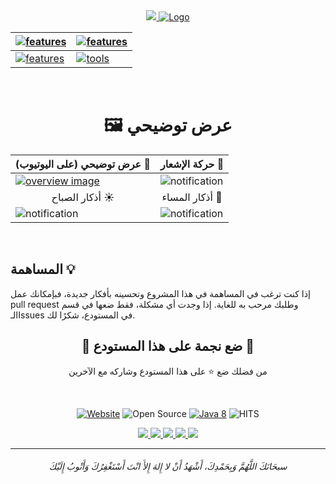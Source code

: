 <div align=center>
       <a href="/README.md">
      <img src="https://user-images.githubusercontent.com/48678280/174651387-5b23ab0a-792f-421b-a5bc-73f74e8f36b5.png">
       </a>
       <a href="https://azkar-site.web.app/">
              <img src="https://user-images.githubusercontent.com/48678280/174642913-baa71a47-0edc-4678-a532-a3b9099dfb6d.png" alt="Logo">
       </a>

<br>
</div>


<div align=center>

| <a href="https://azkar-site.web.app/#download"><img src="https://user-images.githubusercontent.com/48678280/174614672-d8c20507-1e18-4aeb-bca6-7ad8a14db9f2.png" alt="features"></a>  |<a href="https://github.com/AbdelrahmanBayoumi/Azkar-App/wiki/%F0%9F%93%8C-%D9%85%D9%85%D9%8A%D8%B2%D8%A7%D8%AA-%D8%A7%D9%84%D8%A8%D8%B1%D9%86%D8%A7%D9%85%D8%AC"><img src="https://user-images.githubusercontent.com/48678280/174638506-bedeba29-d2ca-4916-a4a6-e3508e79abae.png" alt="features"></a> |
| ------------- | ------------- |
| <a href="/DEVELOPMENT_MANUAL_AR.md"><img src="https://user-images.githubusercontent.com/48678280/174637716-52df410f-ffa7-42ed-9532-cc38b1d1ce25.png" alt="features"></a>  | <a href="/TOOLS.md"><img src="https://user-images.githubusercontent.com/48678280/174610216-3680ad4d-6cb4-4b4c-a153-fb0ee02a4f8a.png" alt="tools"></a> |


       
</div>
<br>
<h1 align=center>🖼️ عرض توضيحي</h1>

| عرض توضيحي (على اليوتيوب) 📸 | حركة الإشعار 💬 |
| ------------- | ------------- |
| <a href="https://youtu.be/valBHDTIC1E"><img src="https://user-images.githubusercontent.com/48678280/141684196-899fb7f8-bf23-40b1-a98f-7570760056b0.png" alt="overview image"></a>  | <img src="https://user-images.githubusercontent.com/48678280/141681074-bde467a2-bc48-4e1c-8e51-861f224b2d34.gif" alt="notification">  |
| <div align=center>أذكار الصباح ☀️</div> | <div align=center>أذكار المساء 🌙</div> |
| <img src="https://user-images.githubusercontent.com/48678280/141684574-ad164c5a-ac22-4c27-8774-6847e10cde3b.jpg" alt="notification"> | <img src="https://user-images.githubusercontent.com/48678280/141684402-51d9a132-2dad-4648-ad4f-d6cf814a9c93.png" alt="notification"> |


<br>


## المساهمة 💡
إذا كنت ترغب في المساهمة في هذا المشروع وتحسينه بأفكار جديدة، فبإمكانك عمل pull request وطلبك مرحب به للغاية. إذا وجدت أي مشكلة، فقط ضعها في قسم الـIssues في المستودع، شكرًا لك.


<div align=center>
<h2>🌟 ضع نجمة على هذا المستودع 🌟</h2>

من فضلك ضع ⭐️ على هذا المستودع وشاركه مع الآخرين
</div>


<br>

<div align=center>
       
[![Website](https://img.shields.io/website?color=black&down_color=black&label=%20&logo=google-earth&logoColor=white&up_color=black&up_message=Website&url=https://azkar-site.web.app/)](https://azkar-site.web.app/)
![Open Source](https://img.shields.io/badge/Open%20Source-%E2%9D%A4-red?style=flat) [![Java 8](https://img.shields.io/badge/Java-8-red.svg)](https://www.java.com)
![HITS](https://hits.seeyoufarm.com/api/count/incr/badge.svg?url=https%3A%2F%2Fgithub.com%2FAbdelrahmanBayoumi%2FAzkar-App&count_bg=%2379C83D&title_bg=%23555555&icon=&icon_color=%23E7E7E7&title=PAGE+VIEWS&edge_flat=false)
       
<p align="center">
   <a href="https://github.com/AbdelrahmanBayoumi/Azkar-App/releases/latest">
     <img src="https://img.shields.io/badge/Azkar-v1.2.5-green?style=flat"/> 
   </a>
  <a href="https://github.com/AbdelrahmanBayoumi/Azkar-App/issues">
    <img src="https://img.shields.io/github/issues/AbdelrahmanBayoumi/Azkar-App"/> 
  </a>
  <a href="https://github.com/AbdelrahmanBayoumi/Azkar-App/network/members">
    <img src="https://img.shields.io/github/forks/AbdelrahmanBayoumi/Azkar-App"/> 
  </a>  
  <a href="https://github.com/AbdelrahmanBayoumi/Azkar-App/stargazers">
    <img src="https://img.shields.io/github/stars/AbdelrahmanBayoumi/Azkar-App"/> 
  </a>
    <a href="https://github.com/AbdelrahmanBayoumi/Azkar-App/blob/master/LICENSE">
    <img src="https://img.shields.io/github/license/AbdelrahmanBayoumi/Azkar-App"/> 
  </a>
</p>
       
</div>


-----------

<h6 align="center">سبحَانَكَ اللَّهُمَّ وَبِحَمْدِكَ، أَشْهَدُ أَنْ لا إِلهَ إِلأَ انْتَ أَسْتَغْفِرُكَ وَأَتْوبُ إِلَيْكَ</h6>
